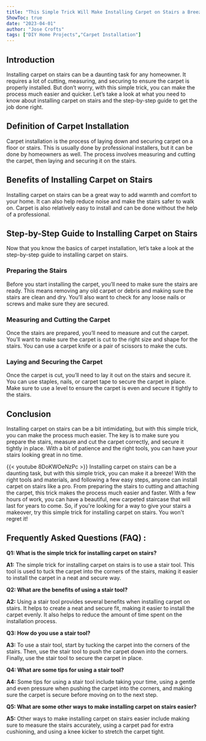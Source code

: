```yaml
---
title: "This Simple Trick Will Make Installing Carpet on Stairs a Breeze!"
ShowToc: true 
date: "2023-04-01"
author: "Jose Crofts" 
tags: ["DIY Home Projects","Carpet Installation"]
---
```

## Introduction

Installing carpet on stairs can be a daunting task for any homeowner. It requires a lot of cutting, measuring, and securing to ensure the carpet is properly installed. But don’t worry, with this simple trick, you can make the process much easier and quicker. Let’s take a look at what you need to know about installing carpet on stairs and the step-by-step guide to get the job done right. 

## Definition of Carpet Installation

Carpet installation is the process of laying down and securing carpet on a floor or stairs. This is usually done by professional installers, but it can be done by homeowners as well. The process involves measuring and cutting the carpet, then laying and securing it on the stairs.

## Benefits of Installing Carpet on Stairs

Installing carpet on stairs can be a great way to add warmth and comfort to your home. It can also help reduce noise and make the stairs safer to walk on. Carpet is also relatively easy to install and can be done without the help of a professional. 

## Step-by-Step Guide to Installing Carpet on Stairs

Now that you know the basics of carpet installation, let’s take a look at the step-by-step guide to installing carpet on stairs. 

### Preparing the Stairs

Before you start installing the carpet, you’ll need to make sure the stairs are ready. This means removing any old carpet or debris and making sure the stairs are clean and dry. You’ll also want to check for any loose nails or screws and make sure they are secured. 

### Measuring and Cutting the Carpet

Once the stairs are prepared, you’ll need to measure and cut the carpet. You’ll want to make sure the carpet is cut to the right size and shape for the stairs. You can use a carpet knife or a pair of scissors to make the cuts. 

### Laying and Securing the Carpet

Once the carpet is cut, you’ll need to lay it out on the stairs and secure it. You can use staples, nails, or carpet tape to secure the carpet in place. Make sure to use a level to ensure the carpet is even and secure it tightly to the stairs. 

## Conclusion

Installing carpet on stairs can be a bit intimidating, but with this simple trick, you can make the process much easier. The key is to make sure you prepare the stairs, measure and cut the carpet correctly, and secure it tightly in place. With a bit of patience and the right tools, you can have your stairs looking great in no time.

{{< youtube 8DoKWOeNzPc >}} 
Installing carpet on stairs can be a daunting task, but with this simple trick, you can make it a breeze! With the right tools and materials, and following a few easy steps, anyone can install carpet on stairs like a pro. From preparing the stairs to cutting and attaching the carpet, this trick makes the process much easier and faster. With a few hours of work, you can have a beautiful, new carpeted staircase that will last for years to come. So, if you're looking for a way to give your stairs a makeover, try this simple trick for installing carpet on stairs. You won't regret it!

## Frequently Asked Questions (FAQ) :
**Q1: What is the simple trick for installing carpet on stairs?**

**A1:** The simple trick for installing carpet on stairs is to use a stair tool. This tool is used to tuck the carpet into the corners of the stairs, making it easier to install the carpet in a neat and secure way. 

**Q2: What are the benefits of using a stair tool?**

**A2:** Using a stair tool provides several benefits when installing carpet on stairs. It helps to create a neat and secure fit, making it easier to install the carpet evenly. It also helps to reduce the amount of time spent on the installation process. 

**Q3: How do you use a stair tool?**

**A3:** To use a stair tool, start by tucking the carpet into the corners of the stairs. Then, use the stair tool to push the carpet down into the corners. Finally, use the stair tool to secure the carpet in place. 

**Q4: What are some tips for using a stair tool?**

**A4:** Some tips for using a stair tool include taking your time, using a gentle and even pressure when pushing the carpet into the corners, and making sure the carpet is secure before moving on to the next step. 

**Q5: What are some other ways to make installing carpet on stairs easier?**

**A5:** Other ways to make installing carpet on stairs easier include making sure to measure the stairs accurately, using a carpet pad for extra cushioning, and using a knee kicker to stretch the carpet tight.





